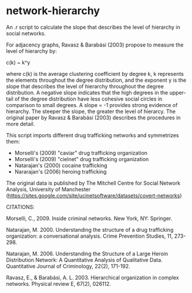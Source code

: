 # network-hierarchy

An .r script to calculate the slope that describes the level of hierarchy in social networks. 

For adjacency graphs, Ravasz & Barabási (2003) propose to measure the level of hierarchy by:

c(k) ~ k^y

where c(k) is the average clustering coefficient by degree k, k represents the elements throughout the degree distribution, and the exponent y is the slope that describes the level of hierarchy throughout the degree distribution. A negative slope indicates that the high degrees in the upper-tail of the degree distribution have less cohesive social circles in comparison to small degrees. A slope = -1 provides strong evidence of hierarchy. The steeper the slope, the greater the level of hierarcy. The original paper by Ravasz & Barabási (2003) describes the procedures in more detail.

This script imports different drug trafficking networks and symmetrizes them: 

  - Morselli's  (2009) "caviar" drug trafficking organization 
  - Morselli's  (2009) "cielnet" drug trafficking organization
  - Natarajan's (2000) cocaine trafficking
  - Nararajan's (2006) heroing trafficking

The original data is published by The Mitchell Centre for Social Network Analysis, University of Manchester (https://sites.google.com/site/ucinetsoftware/datasets/covert-networks)

CITATIONS: 

Morselli, C., 2009. Inside criminal networks. New York, NY: Springer.

Natarajan, M. 2000. Understanding the structure of a drug trafficking organization: a conversational analysis. Crime Prevention Studies, 11, 273-298.

Natarajan, M. 2006. Understanding the Structure of a Large Heroin Distribution Network: A Quantitative Analysis of Qualitative Data. Quantitative Journal of Criminology, 22(2), 171-192.

Ravasz, E., & Barabási, A. L. 2003. Hierarchical organization in complex networks. Physical review E, 67(2), 026112.

